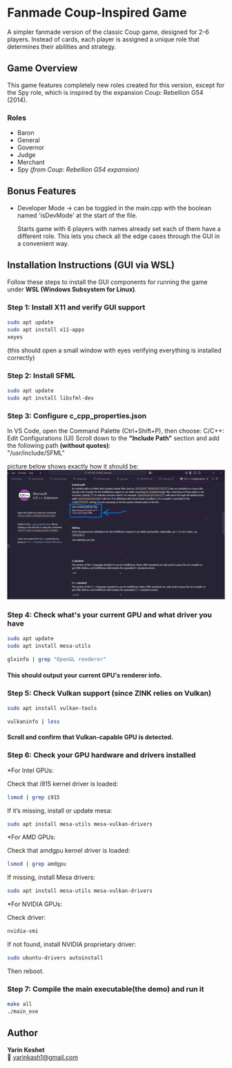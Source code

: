 # Fanmade Coup-Inspired Game

A simpler fanmade version of the classic Coup game, designed for 2-6 players. Instead of cards, each player is assigned a unique role that determines their abilities and strategy.

## Game Overview

This game features completely new roles created for this version, except for the Spy role, which is inspired by the expansion Coup: Rebellion G54 (2014).

### Roles
- Baron  
- General  
- Governor  
- Judge  
- Merchant  
- Spy *(from Coup: Rebellion G54 expansion)*

## Bonus Features

 - Developer Mode -> can be toggled in the main.cpp with the
   boolean named 'isDevMode' at the start of the file.

   Starts game with 6 players with names already set each of them have a different role.
   This lets you check all the edge cases through the GUI in a convenient way.

## Installation Instructions (GUI via WSL)

Follow these steps to install the GUI components for running the game under **WSL (Windows Subsystem for Linux)**.

### Step 1: Install X11 and verify GUI support
```bash
sudo apt update
sudo apt install x11-apps
xeyes
```
(this should open a small window with eyes verifying everything is installed correctly)

### Step 2: Install SFML
```bash
sudo apt update
sudo apt install libsfml-dev
```
### Step 3: Configure c_cpp_properties.json
In VS Code, open the Command Palette (Ctrl+Shift+P), then choose: C/C++: Edit Configurations (UI)
Scroll down to the **"Include Path"** section and add the following path **(without quotes)**:  
"/usr/include/SFML"

picture below shows exactly how it should be:
![Step 3 configuration example](images/step3_config.png)

### Step 4: Check what's your current GPU and what driver you have
```bash
sudo apt update
sudo apt install mesa-utils
```

```bash
glxinfo | grep "OpenGL renderer"
```
#### This should output your current GPU's renderer info.

### Step 5: Check Vulkan support (since ZINK relies on Vulkan)
```bash
sudo apt install vulkan-tools
```

```bash
vulkaninfo | less
```
#### Scroll and confirm that Vulkan-capable GPU is detected.

### Step 6: Check your GPU hardware and drivers installed
*For Intel GPUs:

Check that i915 kernel driver is loaded:
```bash
lsmod | grep i915
```

If it’s missing, install or update mesa:
```bash
sudo apt install mesa-utils mesa-vulkan-drivers
```

*For AMD GPUs:

Check that amdgpu kernel driver is loaded:

```bash
lsmod | grep amdgpu
```

If missing, install Mesa drivers:

```bash
sudo apt install mesa-utils mesa-vulkan-drivers
```

*For NVIDIA GPUs:

Check driver:

```bash
nvidia-smi
```

If not found, install NVIDIA proprietary driver:

```bash
sudo ubuntu-drivers autoinstall
```

Then reboot.

### Step 7: Compile the main executable(the demo) and run it
```bash
make all
./main_exe
```

## Author

**Yarin Keshet**  
📧 yarinkash1@gmail.com